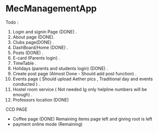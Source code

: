 # MecManagementApp

Todo :
1. Login and signin Page (DONE) .
2. About page (DONE).
3. Clubs page(DONE) .
7. DashBoard/Home (DONE) .
4. Posts (DONE) .
5. E-card (Parents login) .
6. TimeTable .
9. Holidays (parents and students login) (DONE) .
10. Create post page (Almost Done - Should add post function) .
11. Events page ( Should upload Aether pics , Traditional day and events conducted ) .
14. Hostel room service ( Not needed Ig only helpline numbers will be enough) .
15. Professors location (DONE)

CCD PAGE
- Coffee page (DONE) Remaining items page left and giving root is left
- payment online mode (Remaining)
